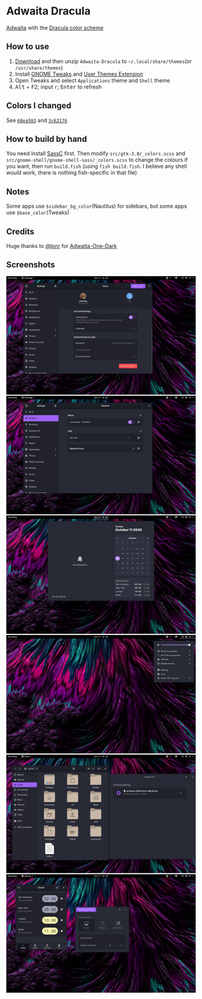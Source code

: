 # Adwaita Dracula

[Adwaita](https://github.com/GNOME/gtk/tree/mainline/gtk/theme/Adwaita) with the [Dracula color scheme](https://github.com/dracula/dracula-theme)

## How to use

1. [Download](https://github.com/p00f/adwaita-dracula/releases) and then unzip `Adwaita-Dracula` to `~/.local/share/themes`(or `/usr/share/themes`)
2. Install [GNOME Tweaks](https://wiki.gnome.org/Apps/Tweaks) and [User Themes Extension](https://extensions.gnome.org/extension/19/user-themes/)
3. Open Tweaks and select `Applications` theme and `Shell` theme
4. <kbd>Alt</kbd> + <kbd>F2</kbd>; input `r`; <kbd>Enter</kbd> to refresh

## Colors I changed

See [`68ea503`](https://github.com/p00f/adwaita-dracula/commit/68ea50359b1fdbbf18ed43b5202b2d5de9c59d11) and [`3c62176`](https://github.com/p00f/adwaita-dracula/commit/3c621766a50a35070fb8cbdd7476b799e8596d6a)

## How to build by hand

You need install [SassC](https://github.com/sass/sassc) first. Then modify `src/gtk-3.0/_colors.scss` and `src/gnome-shell/gnome-shell-sass/_colors.scss` to change the colours if you want, then run `build.fish` (using `fish build.fish`. I believe any shell would work, there is nothing fish-specific in that file)

## Notes

Some apps use `$sidebar_bg_color`(Nautilus) for sidebars, but some apps use `$base_color`(Tweaks)

## Credits

Huge thanks to [@lonr](https://github.com/lonr) for [Adwaita-One-Dark](https://github.com/lonr/adwaita-one-dark)

## Screenshots

![alt text](https://raw.githubusercontent.com/p00f/adwaita-dracula/master/screenies/1.png)
![alt text](https://raw.githubusercontent.com/p00f/adwaita-dracula/master/screenies/2.png)
![alt text](https://raw.githubusercontent.com/p00f/adwaita-dracula/master/screenies/3.png)
![alt text](https://raw.githubusercontent.com/p00f/adwaita-dracula/master/screenies/4.png)
![alt text](https://raw.githubusercontent.com/p00f/adwaita-dracula/master/screenies/5.png)
![alt text](https://raw.githubusercontent.com/p00f/adwaita-dracula/master/screenies/6.png)

